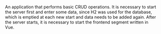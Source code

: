 An application that performs basic CRUD operations. It is necessary to start the server first and enter some data, since H2 was used for the database, which is emptied at each new start and data needs to be added again. After the server starts, it is necessary to start the frontend segment written in Vue.
